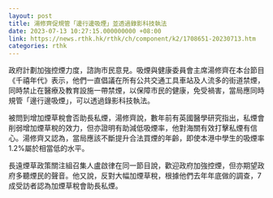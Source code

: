 ```yaml
---
layout: post
title: 湯修齊促規管「邊行邊吸煙」並透過錄影科技執法
date: 2023-07-13 10:27:15.000000000 +08:00
link: https://news.rthk.hk/rthk/ch/component/k2/1708651-20230713.htm
categories: rthk
---
```


政府計劃加強控煙力度，諮詢市民意見。吸煙與健康委員會主席湯修齊在本台節目《千禧年代》表示，他們一直倡議在所有公共交通工具車站及人流多的街道禁煙，同時禁止在醫療及教育設施一帶禁煙，以保障市民的健康，免受禍害，當局應同時規管「邊行邊吸煙」，可以透過錄影科技執法。

被問到增加煙草稅會否助長私煙，湯修齊說，數年前有英國醫學研究指出，私煙會削弱增加煙草稅的效力，但亦證明有助減低吸煙率，他對海關有效打擊私煙有信心。湯修齊又認為，當局應該不斷提升合法買煙的年齡，即使本港中學生的吸煙率1.2%屬於相當低的水平。

長遠煙草政策關注組召集人盧啟律在同一節目說，歡迎政府加強控煙，但亦期望政府多聽煙民的聲音。他又說，反對大幅加煙草稅，根據他們去年年底做的調查，7成受訪者認為加煙草稅會助長私煙。
